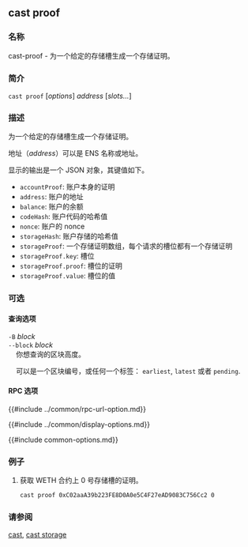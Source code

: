 ## cast proof

### 名称

cast-proof - 为一个给定的存储槽生成一个存储证明。

### 简介

``cast proof`` [*options*] *address* [*slots...*]

### 描述

为一个给定的存储槽生成一个存储证明。

地址（*address*）可以是 ENS 名称或地址。

显示的输出是一个 JSON 对象，其键值如下。

- `accountProof`: 账户本身的证明
- `address`: 账户的地址
- `balance`: 账户的余额
- `codeHash`: 账户代码的哈希值
- `nonce`: 账户的 nonce
- `storageHash`: 账户存储的哈希值
- `storageProof`: 一个存储证明数组，每个请求的槽位都有一个存储证明
- `storageProof.key`: 槽位
- `storageProof.proof`: 槽位的证明
- `storageProof.value`: 槽位的值

### 可选

#### 查询选项

`-B` *block*  
`--block` *block*  
&nbsp;&nbsp;&nbsp;&nbsp;你想查询的区块高度。

&nbsp;&nbsp;&nbsp;&nbsp;可以是一个区块编号，或任何一个标签： `earliest`, `latest` 或者 `pending`.

#### RPC 选项

{{#include ../common/rpc-url-option.md}}

{{#include ../common/display-options.md}}

{{#include common-options.md}}

### 例子

1. 获取 WETH 合约上 0 号存储槽的证明。
    ```sh
    cast proof 0xC02aaA39b223FE8D0A0e5C4F27eAD9083C756Cc2 0
    ```

### 请参阅

[cast](./cast.md), [cast storage](./cast-storage.md)
